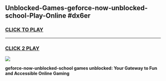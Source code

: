 
## Unblocked-Games-geforce-now-unblocked-school-Play-Online #dx6er
<h3>
<a href="https://news.freeplayer.one?title=geforce-now-unblocked-school&ref=3">CLICK TO PLAY</a></h3>
<hr>

<h3>
<a href="https://news.freeplayer.one?title=geforce-now-unblocked-school&ref=3">CLICK 2 PLAY</a>
  
</h3>

<a href="https://news.freeplayer.one?title=geforce-now-unblocked-school&ref=3"><img src="https://clearcache.store/games.png"></a>


**geforce-now-unblocked-school games unblocked: Your Gateway to Fun and Accessible Online Gaming**
